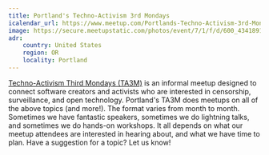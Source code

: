 ```yaml
---
title: Portland's Techno-Activism 3rd Mondays
icalendar_url: https://www.meetup.com/Portlands-Techno-Activism-3rd-Mondays/events/ical/
image: https://secure.meetupstatic.com/photos/event/7/1/f/d/600_434189181.jpeg
adr:
    country: United States
    region: OR
    locality: Portland
---
```


[Techno-Activism Third Mondays (TA3M)](https://www.meetup.com/Portlands-Techno-Activism-3rd-Mondays/) is an informal meetup designed to connect software creators and activists who are interested in censorship, surveillance, and open technology. Portland's TA3M does meetups on all of the above topics (and more!). The format varies from month to month. Sometimes we have fantastic speakers, sometimes we do lightning talks, and sometimes we do hands-on workshops. It all depends on what our meetup attendees are interested in hearing about, and what we have time to plan. Have a suggestion for a topic? Let us know!
